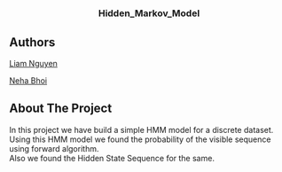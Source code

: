 # 

<br />
<p align="center">
  <h3 align="center">Hidden_Markov_Model</h3>
</p>


## Authors

[Liam Nguyen](https://github.com/liam-nguyen)

[Neha Bhoi](https://github.com/Nehabhoi)

## About The Project

In this project we have build a simple HMM model for a discrete dataset. <br />
Using this HMM model we found the probability of the visible sequence using forward algorithm.  <br />
Also we found the Hidden State Sequence for the same.<br />